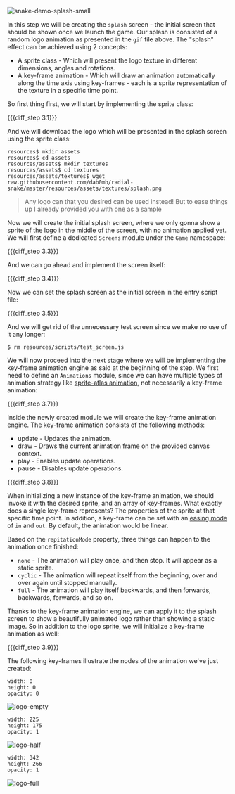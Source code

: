 ![snake-demo-splash-small](https://cloud.githubusercontent.com/assets/7648874/21074086/a19fa9ce-bed6-11e6-9060-2ce94c215712.gif)

In this step we will be creating the `splash` screen - the initial screen that should be shown once we launch the game. Our splash is consisted of a random logo animation as presented in the `gif` file above. The "splash" effect can be achieved using 2 concepts:

- A sprite class - Which will present the logo texture in different dimensions, angles and rotations.
- A key-frame animation - Which will draw an animation automatically along the time axis using key-frames - each is a sprite representation of the texture in a specific time point.

So first thing first, we will start by implementing the sprite class:

{{{diff_step 3.1}}}

And we will download the logo which will be presented in the splash screen using the sprite class:

    resources$ mkdir assets
    resources$ cd assets
    resources/assets$ mkdir textures
    resources/assets$ cd textures
    resources/assets/textures$ wget raw.githubusercontent.com/dab0mb/radial-snake/master/resources/assets/textures/splash.png

> Any logo can that you desired can be used instead! But to ease things up I already provided you with one as a sample

Now we will create the initial splash screen, where we only gonna show a sprite of the logo in the middle of the screen, with no animation applied yet. We will first define a dedicated `Screens` module under the `Game` namespace:

{{{diff_step 3.3}}}

And we can go ahead and implement the screen itself:

{{{diff_step 3.4}}}

Now we can set the splash screen as the initial screen in the entry script file:

{{{diff_step 3.5}}}

And we will get rid of the unnecessary test screen since we make no use of it any longer:

    $ rm resources/scripts/test_screen.js

We will now proceed into the next stage where we will be implementing the key-frame animation engine as said at the beginning of the step. We first need to define an `Animations` module, since we can have multiple types of animation strategy like [sprite-atlas animation](http://www.joshmorony.com/how-to-create-animations-in-phaser-with-a-texture-atlas/), not necessarily a key-frame animation:

{{{diff_step 3.7}}}

Inside the newly created module we will create the key-frame animation engine. The key-frame animation consists of the following methods:

- update - Updates the animation.
- draw - Draws the current animation frame on the provided canvas context.
- play - Enables update operations.
- pause - Disables update operations.

{{{diff_step 3.8}}}

When initializing a new instance of the key-frame animation, we should invoke it with the desired sprite, and an array of key-frames. What exactly does a single key-frame represents? The properties of the sprite at that specific time point. In addition, a key-frame can be set with an [easing mode](https://css-tricks.com/ease-out-in-ease-in-out/) of `in` and `out`. By default, the animation would be linear.

Based on the `repitationMode` property, three things can happen to the animation once finished:

- `none` - The animation will play once, and then stop. It will appear as a static sprite.
- `cyclic` - The animation will repeat itself from the beginning, over and over again until stopped manually.
- `full` - The animation will play itself backwards, and then forwards, backwards, forwards, and so on.

Thanks to the key-frame animation engine, we can apply it to the splash screen to show a beautifully animated logo rather than showing a static image. So in addition to the logo sprite, we will initialize a key-frame animation as well:

{{{diff_step 3.9}}}

The following key-frames illustrate the nodes of the animation we've just created:

    width: 0
    height: 0
    opacity: 0

![logo-empty](https://cloud.githubusercontent.com/assets/7648874/21583394/ee7a1dec-d065-11e6-80ce-fdd37c4b5dbb.png)

    width: 225
    height: 175
    opacity: 1

![logo-half](https://cloud.githubusercontent.com/assets/7648874/21583396/ee9bdf68-d065-11e6-95fb-4cf5ed58a9de.png)

    width: 342
    height: 266
    opacity: 1

![logo-full](https://cloud.githubusercontent.com/assets/7648874/21583395/ee7b3754-d065-11e6-9646-476d196a6412.png)